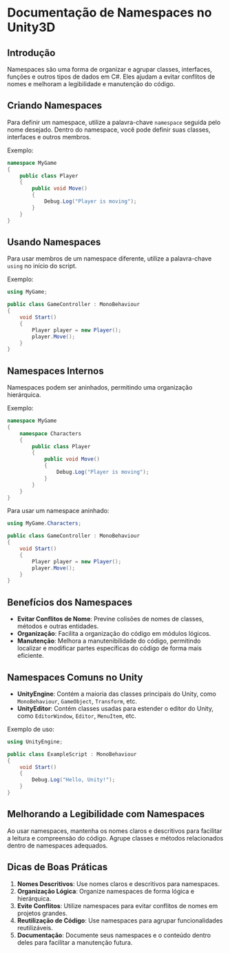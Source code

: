 
# Documentação de Namespaces no Unity3D

## Introdução

Namespaces são uma forma de organizar e agrupar classes, interfaces, funções e outros tipos de dados em C#. Eles ajudam a evitar conflitos de nomes e melhoram a legibilidade e manutenção do código.

## Criando Namespaces

Para definir um namespace, utilize a palavra-chave `namespace` seguida pelo nome desejado. Dentro do namespace, você pode definir suas classes, interfaces e outros membros.

Exemplo:
```csharp
namespace MyGame
{
    public class Player
    {
        public void Move()
        {
            Debug.Log("Player is moving");
        }
    }
}
```

## Usando Namespaces

Para usar membros de um namespace diferente, utilize a palavra-chave `using` no início do script.

Exemplo:
```csharp
using MyGame;

public class GameController : MonoBehaviour
{
    void Start()
    {
        Player player = new Player();
        player.Move();
    }
}
```

## Namespaces Internos

Namespaces podem ser aninhados, permitindo uma organização hierárquica.

Exemplo:
```csharp
namespace MyGame
{
    namespace Characters
    {
        public class Player
        {
            public void Move()
            {
                Debug.Log("Player is moving");
            }
        }
    }
}
```

Para usar um namespace aninhado:
```csharp
using MyGame.Characters;

public class GameController : MonoBehaviour
{
    void Start()
    {
        Player player = new Player();
        player.Move();
    }
}
```

## Benefícios dos Namespaces

- **Evitar Conflitos de Nome**: Previne colisões de nomes de classes, métodos e outras entidades.
- **Organização**: Facilita a organização do código em módulos lógicos.
- **Manutenção**: Melhora a manutenibilidade do código, permitindo localizar e modificar partes específicas do código de forma mais eficiente.

## Namespaces Comuns no Unity

- **UnityEngine**: Contém a maioria das classes principais do Unity, como `MonoBehaviour`, `GameObject`, `Transform`, etc.
- **UnityEditor**: Contém classes usadas para estender o editor do Unity, como `EditorWindow`, `Editor`, `MenuItem`, etc.

Exemplo de uso:
```csharp
using UnityEngine;

public class ExampleScript : MonoBehaviour
{
    void Start()
    {
        Debug.Log("Hello, Unity!");
    }
}
```

## Melhorando a Legibilidade com Namespaces

Ao usar namespaces, mantenha os nomes claros e descritivos para facilitar a leitura e compreensão do código. Agrupe classes e métodos relacionados dentro de namespaces adequados.

## Dicas de Boas Práticas

1. **Nomes Descritivos**: Use nomes claros e descritivos para namespaces.
2. **Organização Lógica**: Organize namespaces de forma lógica e hierárquica.
3. **Evite Conflitos**: Utilize namespaces para evitar conflitos de nomes em projetos grandes.
4. **Reutilização de Código**: Use namespaces para agrupar funcionalidades reutilizáveis.
5. **Documentação**: Documente seus namespaces e o conteúdo dentro deles para facilitar a manutenção futura.
